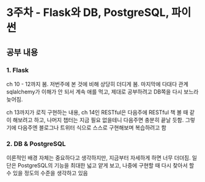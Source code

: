 ﻿# 3주차 - Flask와 DB, PostgreSQL, 파이썬

## 공부 내용

### 1. Flask

ch 10 - 12까지 봄. 저번주에 본 것에 비해 상당히 더디게 봄. 마지막에 다대다 관계 sqlalchemy가 이해가 안 되서 계속 애를 먹고,
제대로 공부하려고 DB쪽을 다시 보느라 늦어짐.


ch 13까지가 로직 구현하는 내용, ch 14인 RESTful은 다음주에 RESTful 책 볼 때 같이 해보려고 하고, 나머지 챕터는 지금 필요 없을테니
다음주면 충분히 끝날 듯함. 그렇기에 다음주엔 블로그나 트위터 식으로 스스로 구현해보며 복습하려고 함

### 2. DB & PostgreSQL

이론적인 배경 자체는 중요하다고 생각하지만, 지금부터 자세하게 하면 너무 더뎌짐. 일단은 PostgreSQL의 기능을 최대한 넓고 얕게 보고, 나중에 구현할 때 다시 찾아서 할 수 있을 정도의 수준을 생각하고 있음

